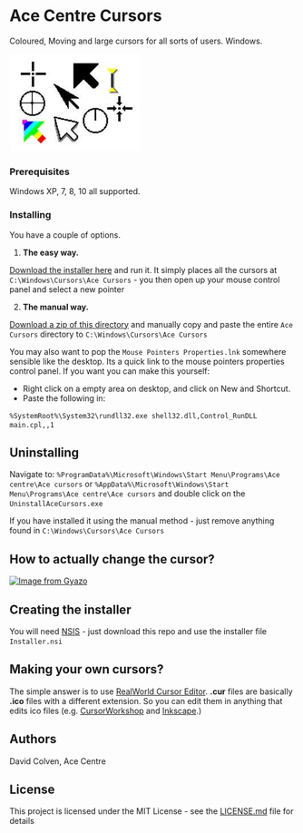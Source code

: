 # Ace Centre Cursors

Coloured, Moving and large cursors for all sorts of users. Windows.

![](https://github.com/AceCentre/AceCursors/blob/master/cursors.jpg?raw=true)

### Prerequisites

Windows XP, 7, 8, 10 all supported. 

### Installing

You have a couple of options.

1. **The easy way.**

[Download the installer here](https://github.com/AceCentre/AceCursors/releases/download/1.0/Setup.exe) and run it. It simply places all the cursors at ``C:\Windows\Cursors\Ace Cursors`` - you then open up your mouse control panel and select a new pointer

2. **The manual way.**

[Download a zip of this directory](https://github.com/AceCentre/AceCursors/archive/master.zip) and manually copy and paste the entire ``Ace Cursors`` directory to ``C:\Windows\Cursors\Ace Cursors``

You may also want to pop the ``Mouse Pointers Properties.lnk`` somewhere sensible like the desktop. Its a quick link to the mouse pointers properties control panel. If you want you can make this yourself:

-  Right click on a empty area on desktop, and click on New and Shortcut. 
-  Paste the following in: 

```
%SystemRoot%\System32\rundll32.exe shell32.dll,Control_RunDLL main.cpl,,1
```

## Uninstalling

Navigate to: ``%ProgramData%\Microsoft\Windows\Start Menu\Programs\Ace centre\Ace cursors``
or 
``%AppData%\Microsoft\Windows\Start Menu\Programs\Ace centre\Ace cursors`` and double click on the ``UninstallAceCursors.exe`` 

If you have installed it using the manual method - just remove anything found in ``C:\Windows\Cursors\Ace Cursors``

## How to actually change the cursor?

[![Image from Gyazo](https://i.gyazo.com/6950029a2463b8fe58cfe3a20d220684.gif)](https://gyazo.com/6950029a2463b8fe58cfe3a20d220684)

## Creating the installer

You will need [NSIS](http://nsis.sourceforge.io) - just download this repo and use the installer file ``Installer.nsi``

## Making your own cursors?

The simple answer is to use [RealWorld Cursor Editor](http://www.rw-designer.com/cursor-maker). **.cur** files are basically **.ico** files with a different extension. So you can edit them in anything that edits ico files (e.g. [CursorWorkshop](https://www.axialis.com/cursorworkshop/) and [Inkscape](https://inkscape.org/).) 

## Authors

David Colven, Ace Centre
	
## License

This project is licensed under the MIT License - see the [LICENSE.md](LICENSE.md) file for details


